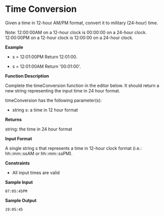 # Time Conversion

Given a time in 12-hour AM/PM format, convert it to military (24-hour) time.

Note: 12:00:00AM on a 12-hour clock is 00:00:00 on a 24-hour clock.
12:00:00PM on a 12-hour clock is 12:00:00 on a 24-hour clock.

**Example**

- s = 12:01:00PM
Return 12:01:00.

- s = 12:01:00AM
Return '00:01:00'.

**Function Description**

Complete the timeConversion function in the editor below. It should return a new string representing the input time in 24 hour format.

timeConversion has the following parameter(s):

- string s: a time in 12 hour format

**Returns**

string: the time in 24 hour format

**Input Format**

A single string s that represents a time in 12-hour clock format (i.e.: hh::mm::ssAM or hh::mm::ssPM).

**Constraints**

- All input times are valid

**Sample Input**

``07:05:45PM``

**Sample Output**

``19:05:45``